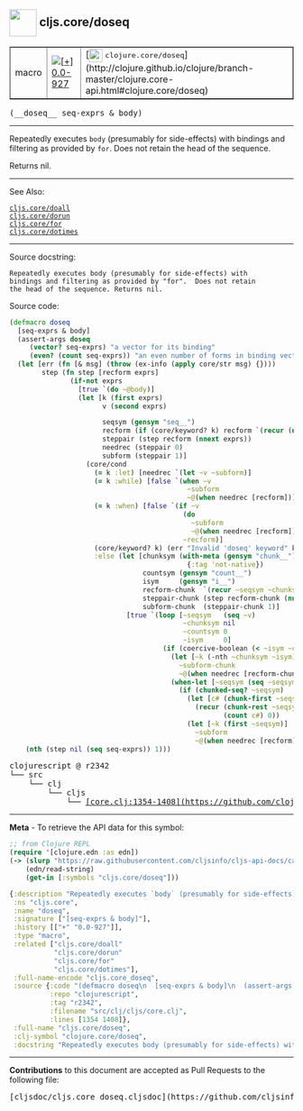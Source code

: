 ## <img width="48px" valign="middle" src="http://i.imgur.com/Hi20huC.png"> cljs.core/doseq

 <table border="1">
<tr>

<td>macro</td>
<td><a href="https://github.com/cljsinfo/cljs-api-docs/tree/0.0-927"><img valign="middle" alt="[+] 0.0-927" src="https://img.shields.io/badge/+-0.0--927-lightgrey.svg"></a> </td>
<td>
[<img height="24px" valign="middle" src="http://i.imgur.com/1GjPKvB.png"> <samp>clojure.core/doseq</samp>](http://clojure.github.io/clojure/branch-master/clojure.core-api.html#clojure.core/doseq)
</td>
</tr>
</table>

 <samp>
(__doseq__ seq-exprs & body)<br>
</samp>

---

Repeatedly executes `body` (presumably for side-effects) with bindings and
filtering as provided by `for`. Does not retain the head of the sequence.

Returns nil.

---


See Also:

[`cljs.core/doall`](cljs.core_doall.md)<br>
[`cljs.core/dorun`](cljs.core_dorun.md)<br>
[`cljs.core/for`](cljs.core_for.md)<br>
[`cljs.core/dotimes`](cljs.core_dotimes.md)<br>

---

Source docstring:

```
Repeatedly executes body (presumably for side-effects) with
bindings and filtering as provided by "for".  Does not retain
the head of the sequence. Returns nil.
```

Source code:

```clj
(defmacro doseq
  [seq-exprs & body]
  (assert-args doseq
     (vector? seq-exprs) "a vector for its binding"
     (even? (count seq-exprs)) "an even number of forms in binding vector")
  (let [err (fn [& msg] (throw (ex-info (apply core/str msg) {})))
        step (fn step [recform exprs]
               (if-not exprs
                 [true `(do ~@body)]
                 (let [k (first exprs)
                       v (second exprs)

                       seqsym (gensym "seq__")
                       recform (if (core/keyword? k) recform `(recur (next ~seqsym) nil 0 0))
                       steppair (step recform (nnext exprs))
                       needrec (steppair 0)
                       subform (steppair 1)]
                   (core/cond
                     (= k :let) [needrec `(let ~v ~subform)]
                     (= k :while) [false `(when ~v
                                            ~subform
                                            ~@(when needrec [recform]))]
                     (= k :when) [false `(if ~v
                                           (do
                                             ~subform
                                             ~@(when needrec [recform]))
                                           ~recform)]
                     (core/keyword? k) (err "Invalid 'doseq' keyword" k)
                     :else (let [chunksym (with-meta (gensym "chunk__")
                                            {:tag 'not-native})
                                 countsym (gensym "count__")
                                 isym     (gensym "i__")
                                 recform-chunk  `(recur ~seqsym ~chunksym ~countsym (unchecked-inc ~isym))
                                 steppair-chunk (step recform-chunk (nnext exprs))
                                 subform-chunk  (steppair-chunk 1)]
                             [true `(loop [~seqsym   (seq ~v)
                                           ~chunksym nil
                                           ~countsym 0
                                           ~isym     0]
                                      (if (coercive-boolean (< ~isym ~countsym))
                                        (let [~k (-nth ~chunksym ~isym)]
                                          ~subform-chunk
                                          ~@(when needrec [recform-chunk]))
                                        (when-let [~seqsym (seq ~seqsym)]
                                          (if (chunked-seq? ~seqsym)
                                            (let [c# (chunk-first ~seqsym)]
                                              (recur (chunk-rest ~seqsym) c#
                                                     (count c#) 0))
                                            (let [~k (first ~seqsym)]
                                              ~subform
                                              ~@(when needrec [recform]))))))])))))]
    (nth (step nil (seq seq-exprs)) 1)))
```

 <pre>
clojurescript @ r2342
└── src
    └── clj
        └── cljs
            └── <ins>[core.clj:1354-1408](https://github.com/clojure/clojurescript/blob/r2342/src/clj/cljs/core.clj#L1354-L1408)</ins>
</pre>


---

__Meta__ - To retrieve the API data for this symbol:

```clj
;; from Clojure REPL
(require '[clojure.edn :as edn])
(-> (slurp "https://raw.githubusercontent.com/cljsinfo/cljs-api-docs/catalog/cljs-api.edn")
    (edn/read-string)
    (get-in [:symbols "cljs.core/doseq"]))
```

```clj
{:description "Repeatedly executes `body` (presumably for side-effects) with bindings and\nfiltering as provided by `for`. Does not retain the head of the sequence.\n\nReturns nil.",
 :ns "cljs.core",
 :name "doseq",
 :signature ["[seq-exprs & body]"],
 :history [["+" "0.0-927"]],
 :type "macro",
 :related ["cljs.core/doall"
           "cljs.core/dorun"
           "cljs.core/for"
           "cljs.core/dotimes"],
 :full-name-encode "cljs.core_doseq",
 :source {:code "(defmacro doseq\n  [seq-exprs & body]\n  (assert-args doseq\n     (vector? seq-exprs) \"a vector for its binding\"\n     (even? (count seq-exprs)) \"an even number of forms in binding vector\")\n  (let [err (fn [& msg] (throw (ex-info (apply core/str msg) {})))\n        step (fn step [recform exprs]\n               (if-not exprs\n                 [true `(do ~@body)]\n                 (let [k (first exprs)\n                       v (second exprs)\n\n                       seqsym (gensym \"seq__\")\n                       recform (if (core/keyword? k) recform `(recur (next ~seqsym) nil 0 0))\n                       steppair (step recform (nnext exprs))\n                       needrec (steppair 0)\n                       subform (steppair 1)]\n                   (core/cond\n                     (= k :let) [needrec `(let ~v ~subform)]\n                     (= k :while) [false `(when ~v\n                                            ~subform\n                                            ~@(when needrec [recform]))]\n                     (= k :when) [false `(if ~v\n                                           (do\n                                             ~subform\n                                             ~@(when needrec [recform]))\n                                           ~recform)]\n                     (core/keyword? k) (err \"Invalid 'doseq' keyword\" k)\n                     :else (let [chunksym (with-meta (gensym \"chunk__\")\n                                            {:tag 'not-native})\n                                 countsym (gensym \"count__\")\n                                 isym     (gensym \"i__\")\n                                 recform-chunk  `(recur ~seqsym ~chunksym ~countsym (unchecked-inc ~isym))\n                                 steppair-chunk (step recform-chunk (nnext exprs))\n                                 subform-chunk  (steppair-chunk 1)]\n                             [true `(loop [~seqsym   (seq ~v)\n                                           ~chunksym nil\n                                           ~countsym 0\n                                           ~isym     0]\n                                      (if (coercive-boolean (< ~isym ~countsym))\n                                        (let [~k (-nth ~chunksym ~isym)]\n                                          ~subform-chunk\n                                          ~@(when needrec [recform-chunk]))\n                                        (when-let [~seqsym (seq ~seqsym)]\n                                          (if (chunked-seq? ~seqsym)\n                                            (let [c# (chunk-first ~seqsym)]\n                                              (recur (chunk-rest ~seqsym) c#\n                                                     (count c#) 0))\n                                            (let [~k (first ~seqsym)]\n                                              ~subform\n                                              ~@(when needrec [recform]))))))])))))]\n    (nth (step nil (seq seq-exprs)) 1)))",
          :repo "clojurescript",
          :tag "r2342",
          :filename "src/clj/cljs/core.clj",
          :lines [1354 1408]},
 :full-name "cljs.core/doseq",
 :clj-symbol "clojure.core/doseq",
 :docstring "Repeatedly executes body (presumably for side-effects) with\nbindings and filtering as provided by \"for\".  Does not retain\nthe head of the sequence. Returns nil."}

```

---

__Contributions__ to this document are accepted as Pull Requests to the following file:

 <pre>
[cljsdoc/cljs.core_doseq.cljsdoc](https://github.com/cljsinfo/cljs-api-docs/blob/master/cljsdoc/cljs.core_doseq.cljsdoc)
</pre>

